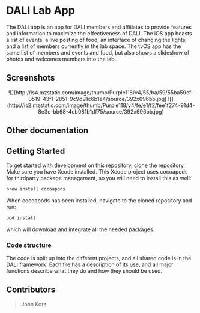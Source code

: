 # DALI Lab App
The DALI app is an app for DALI members and affiliates to provide features and information to maximize the effectiveness of DALI. The iOS app boasts a list of events, a live posting of food, an interface of changing the lights, and a list of members currently in the lab space. The tvOS app has the same list of members and events and food, but also shows a slideshow of photos and welcomes members into the lab.

## Screenshots

<center>
![](http://is4.mzstatic.com/image/thumb/Purple118/v4/55/ba/59/55ba59cf-0519-43f1-2851-9c9d91c6b1e4/source/392x696bb.jpg)
![](http://is2.mzstatic.com/image/thumb/Purple118/v4/fe/e1/f2/fee1f274-91d4-8e3c-bb68-4cb081b1df75/source/392x696bb.jpg)
</center>

## Other documentation

## Getting Started
To get started with development on this repository, clone the repository. Make sure you have Xcode installed. This Xcode project uses cocoapods for thirdparty package management, so you will need to install this as well:

```bash
brew install cocoapods
```

When cocoapods has been installed, navigate to the cloned repository and run:

```bash
pod install
```

which will download and integrate all the needed packages.

### Code structure
The code is split up into the different projects, and all shared code is in the [DALI framework](https://github.com/dali-lab/DALI-Framework). Each file has a description of its use, and all major functions describe what they do and how they should be used.

## Contributors
> John Kotz